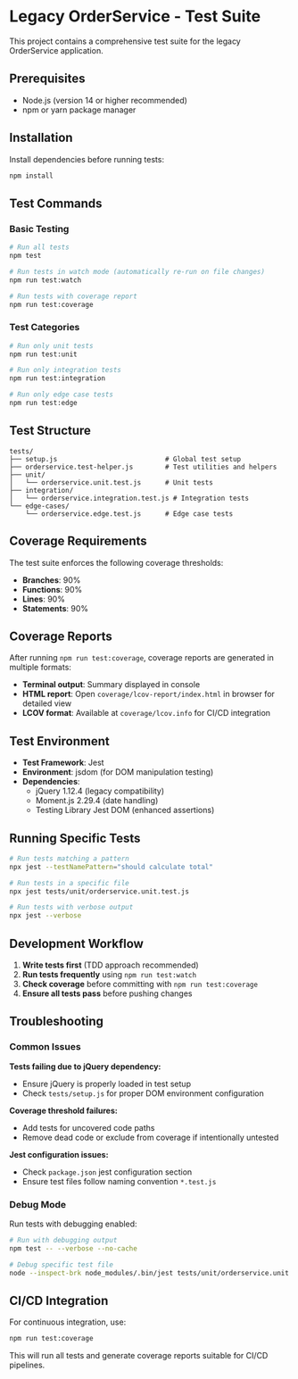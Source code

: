 # Legacy OrderService - Test Suite

This project contains a comprehensive test suite for the legacy OrderService application.

## Prerequisites

- Node.js (version 14 or higher recommended)
- npm or yarn package manager

## Installation

Install dependencies before running tests:

```bash
npm install
```

## Test Commands

### Basic Testing

```bash
# Run all tests
npm test

# Run tests in watch mode (automatically re-run on file changes)
npm run test:watch

# Run tests with coverage report
npm run test:coverage
```

### Test Categories

```bash
# Run only unit tests
npm run test:unit

# Run only integration tests
npm run test:integration

# Run only edge case tests
npm run test:edge
```

## Test Structure

```
tests/
├── setup.js                           # Global test setup
├── orderservice.test-helper.js        # Test utilities and helpers
├── unit/
│   └── orderservice.unit.test.js      # Unit tests
├── integration/
│   └── orderservice.integration.test.js # Integration tests
└── edge-cases/
    └── orderservice.edge.test.js      # Edge case tests
```

## Coverage Requirements

The test suite enforces the following coverage thresholds:
- **Branches**: 90%
- **Functions**: 90% 
- **Lines**: 90%
- **Statements**: 90%

## Coverage Reports

After running `npm run test:coverage`, coverage reports are generated in multiple formats:
- **Terminal output**: Summary displayed in console
- **HTML report**: Open `coverage/lcov-report/index.html` in browser for detailed view
- **LCOV format**: Available at `coverage/lcov.info` for CI/CD integration

## Test Environment

- **Test Framework**: Jest
- **Environment**: jsdom (for DOM manipulation testing)
- **Dependencies**: 
  - jQuery 1.12.4 (legacy compatibility)
  - Moment.js 2.29.4 (date handling)
  - Testing Library Jest DOM (enhanced assertions)

## Running Specific Tests

```bash
# Run tests matching a pattern
npx jest --testNamePattern="should calculate total"

# Run tests in a specific file
npx jest tests/unit/orderservice.unit.test.js

# Run tests with verbose output
npx jest --verbose
```

## Development Workflow

1. **Write tests first** (TDD approach recommended)
2. **Run tests frequently** using `npm run test:watch`
3. **Check coverage** before committing with `npm run test:coverage`
4. **Ensure all tests pass** before pushing changes

## Troubleshooting

### Common Issues

**Tests failing due to jQuery dependency:**
- Ensure jQuery is properly loaded in test setup
- Check `tests/setup.js` for proper DOM environment configuration

**Coverage threshold failures:**
- Add tests for uncovered code paths
- Remove dead code or exclude from coverage if intentionally untested

**Jest configuration issues:**
- Check `package.json` jest configuration section
- Ensure test files follow naming convention `*.test.js`

### Debug Mode

Run tests with debugging enabled:
```bash
# Run with debugging output
npm test -- --verbose --no-cache

# Debug specific test file
node --inspect-brk node_modules/.bin/jest tests/unit/orderservice.unit.test.js
```

## CI/CD Integration

For continuous integration, use:
```bash
npm run test:coverage
```

This will run all tests and generate coverage reports suitable for CI/CD pipelines.